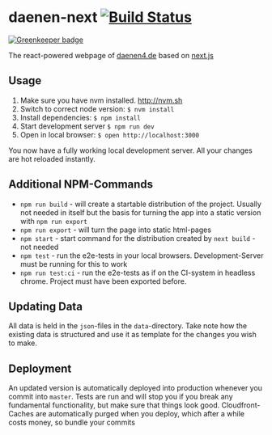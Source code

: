 # daenen-next [![Build Status](https://travis-ci.org/luhmann/daenen-next.svg?branch=master)](https://travis-ci.org/luhmann/daenen-next)

[![Greenkeeper badge](https://badges.greenkeeper.io/luhmann/daenen-next.svg)](https://greenkeeper.io/)

The react-powered webpage of [daenen4.de](http://www.daenen4.de) based on [next.js](https://github.com/zeit/next.js/)

## Usage
1. Make sure you have nvm installed. http://nvm.sh
2. Switch to correct node version: `$ nvm install`
3. Install dependencies: `$ npm install`
4. Start development server `$ npm run dev`
5. Open in local browser: `$ open http://localhost:3000`

You now have a fully working local development server. All your changes are hot reloaded instantly.

## Additional NPM-Commands

* `npm run build` - will create a startable distribution of the project. Usually not needed in itself but the basis for turning the app into a static version with `npm run export`
* `npm run export` - will turn the page into static html-pages
* `npm start` - start command for the distribution created by `next build` - not needed
* `npm test` - run the e2e-tests in your local browsers. Development-Server must be running for this to work
* `npm run test:ci` - run the e2e-tests as if on the CI-system in headless chrome. Project must have been exported before.

## Updating Data
All data is held in the `json`-files in the `data`-directory. Take note how the existing data is structured and use it as template for the changes you wish to make.

## Deployment
An updated version is automatically deployed into production whenever you commit into `master`.
Tests are run and will stop you if you break any fundamental functionality, but make sure that things look good. Cloudfront-Caches are automatically purged when you deploy, which after a while costs money, so bundle your commits
